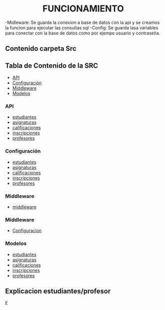 <h1 align="center">FUNCIONAMIENTO</h1>
-Midleware: Se guarda la conexion a base de datos con la api y se creamos la funcion para ejecutar las consultas sql
-Config: Se guarda lasa variables para conectar con la base de datos como por ejempo usuario y contraseña.

<h2 align="left">Contenido carpeta Src</h2>

## Tabla de Contenido de la SRC
- [API](#api)
- [Configuración](#config)
- [Middleware](#/middleware)
- [Modelos](#models)
### API
- [estudiantes](src/api/estudiantes/index.php)
- [asignaturas](src/api/asignaturas/index.php)
- [calificaciones](src/api/calificaciones/index.php)
- [inscripciones](src/api/inscripciones/index.php)
- [profesores](src/api/profesores/index.php)
### Configuración
- [estudiantes](src/api/estudiantes/index.php)
- [asignaturas](src/api/asignaturas/index.php)
- [calificaciones](src/api/calificaciones/index.php)
- [inscripciones](src/api/inscripciones/index.php)
- [profesores](src/api/profesores/index.php)
### Middleware
- [middleware](src/middleware/config.php)
### Middleware
- [Configuracion](src/config/config.php)
### Modelos
- [estudiantes](src/api/estudiantes/estudiantes.php)
- [asignaturas](src/api/asignaturas/asignaturas.php)
- [calificaciones](src/api/calificaciones/calificaciones.php)
- [inscripciones](src/api/inscripciones/inscripciones.php)
- [profesores](src/api/profesores/profesores.php)
  

<h2 align="left">Explicacion estudiantes/profesor</h2>
E
